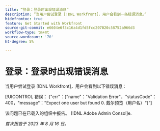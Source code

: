 ```yaml
---
title: “登录：登录时出现错误消息”
description: “当用户尝试登录 [!DNL Workfront]，用户会看到一条错误消息。”
hidefromtoc: true
feature: Get Started with Workfront
source-git-commit: e6604e6f3c16a4d1fd5fcc207020c58752a966d3
workflow-type: tm+mt
source-wordcount: '70'
ht-degree: 5%

---
```



# 登录：登录时出现错误消息

当用户尝试登录 [!DNL Workfront]，用户会看到以下错误消息：

[!UICONTROL 错误： {&quot;err&quot;：{&quot;name&quot;：&quot;Validation Error&quot;，&quot;statusCode&quot;：400，&quot;message&quot;：&quot;Expect one user but found 0. 戴尔预览（用户名）“}”]

该问题已在已载入的组织中报告。 [!DNL Adobe Admin Consol]e.

_首次报告于 2023 年 8 月 16 日。_
